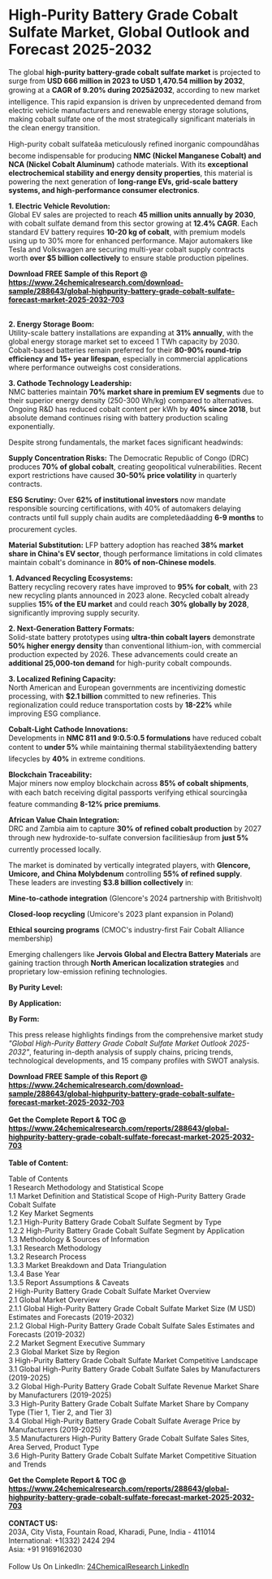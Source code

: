 <h1>High-Purity Battery Grade Cobalt Sulfate Market, Global Outlook and Forecast 2025-2032</h1><p>The global <strong>high-purity battery-grade cobalt sulfate market</strong> is projected to surge from <strong>USD 666 million in 2023 to USD 1,470.54 million by 2032</strong>, growing at a <strong>CAGR of 9.20% during 2025â2032</strong>, according to new market intelligence. This rapid expansion is driven by unprecedented demand from electric vehicle manufacturers and renewable energy storage solutions, making cobalt sulfate one of the most strategically significant materials in the clean energy transition.</p><p>High-purity cobalt sulfateâa meticulously refined inorganic compoundâhas become indispensable for producing <strong>NMC (Nickel Manganese Cobalt) and NCA (Nickel Cobalt Aluminum)</strong> cathode materials. With its <strong>exceptional electrochemical stability and energy density properties</strong>, this material is powering the next generation of <strong>long-range EVs, grid-scale battery systems, and high-performance consumer electronics</strong>.</p><p><strong>1. Electric Vehicle Revolution:</strong><br>
Global EV sales are projected to reach <strong>45 million units annually by 2030</strong>, with cobalt sulfate demand from this sector growing at <strong>12.4% CAGR</strong>. Each standard EV battery requires <strong>10-20 kg of cobalt</strong>, with premium models using up to 30% more for enhanced performance. Major automakers like Tesla and Volkswagen are securing multi-year cobalt supply contracts worth <strong>over $5 billion collectively</strong> to ensure stable production pipelines.</p><div><b>Download FREE Sample of this Report @ 
            <a href="https://www.24chemicalresearch.com/download-sample/288643/global-highpurity-battery-grade-cobalt-sulfate-forecast-market-2025-2032-703">
            https://www.24chemicalresearch.com/download-sample/288643/global-highpurity-battery-grade-cobalt-sulfate-forecast-market-2025-2032-703</a></b></div><br><p><strong>2. Energy Storage Boom:</strong><br>
Utility-scale battery installations are expanding at <strong>31% annually</strong>, with the global energy storage market set to exceed 1 TWh capacity by 2030. Cobalt-based batteries remain preferred for their <strong>80-90% round-trip efficiency and 15+ year lifespan</strong>, especially in commercial applications where performance outweighs cost considerations.</p><p><strong>3. Cathode Technology Leadership:</strong><br>
NMC batteries maintain <strong>70% market share in premium EV segments</strong> due to their superior energy density (250-300 Wh/kg) compared to alternatives. Ongoing R&amp;D has reduced cobalt content per kWh by <strong>40% since 2018</strong>, but absolute demand continues rising with battery production scaling exponentially.</p><p>Despite strong fundamentals, the market faces significant headwinds:</p><p><strong>Supply Concentration Risks:</strong> The Democratic Republic of Congo (DRC) produces <strong>70% of global cobalt</strong>, creating geopolitical vulnerabilities. Recent export restrictions have caused <strong>30-50% price volatility</strong> in quarterly contracts.</p><p><strong>ESG Scrutiny:</strong> Over <strong>62% of institutional investors</strong> now mandate responsible sourcing certifications, with 40% of automakers delaying contracts until full supply chain audits are completedâadding <strong>6-9 months</strong> to procurement cycles.</p><p><strong>Material Substitution:</strong> LFP battery adoption has reached <strong>38% market share in China's EV sector</strong>, though performance limitations in cold climates maintain cobalt's dominance in <strong>80% of non-Chinese models</strong>.</p><p><strong>1. Advanced Recycling Ecosystems:</strong><br>
Battery recycling recovery rates have improved to <strong>95% for cobalt</strong>, with 23 new recycling plants announced in 2023 alone. Recycled cobalt already supplies <strong>15% of the EU market</strong> and could reach <strong>30% globally by 2028</strong>, significantly improving supply security.</p><p><strong>2. Next-Generation Battery Formats:</strong><br>
Solid-state battery prototypes using <strong>ultra-thin cobalt layers</strong> demonstrate <strong>50% higher energy density</strong> than conventional lithium-ion, with commercial production expected by 2026. These advancements could create an <strong>additional 25,000-ton demand</strong> for high-purity cobalt compounds.</p><p><strong>3. Localized Refining Capacity:</strong><br>
North American and European governments are incentivizing domestic processing, with <strong>$2.1 billion</strong> committed to new refineries. This regionalization could reduce transportation costs by <strong>18-22%</strong> while improving ESG compliance.</p><p><strong>Cobalt-Light Cathode Innovations:</strong><br>
	Developments in <strong>NMC 811 and 9:0.5:0.5 formulations</strong> have reduced cobalt content to <strong>under 5%</strong> while maintaining thermal stabilityâextending battery lifecycles by <strong>40%</strong> in extreme conditions.</p><p><strong>Blockchain Traceability:</strong><br>
	Major miners now employ blockchain across <strong>85% of cobalt shipments</strong>, with each batch receiving digital passports verifying ethical sourcingâa feature commanding <strong>8-12% price premiums</strong>.</p><p><strong>African Value Chain Integration:</strong><br>
	DRC and Zambia aim to capture <strong>30% of refined cobalt production</strong> by 2027 through new hydroxide-to-sulfate conversion facilitiesâup from <strong>just 5%</strong> currently processed locally.</p><p>The market is dominated by vertically integrated players, with <strong>Glencore, Umicore, and China Molybdenum</strong> controlling <strong>55% of refined supply</strong>. These leaders are investing <strong>$3.8 billion collectively</strong> in:</p><p><strong>Mine-to-cathode integration</strong> (Glencore's 2024 partnership with Britishvolt)</p><p><strong>Closed-loop recycling</strong> (Umicore's 2023 plant expansion in Poland)</p><p><strong>Ethical sourcing programs</strong> (CMOC's industry-first Fair Cobalt Alliance membership)</p><p>Emerging challengers like <strong>Jervois Global and Electra Battery Materials</strong> are gaining traction through <strong>North American localization strategies</strong> and proprietary low-emission refining technologies.</p><p><strong>By Purity Level:</strong></p><p><strong>By Application:</strong></p><p><strong>By Form:</strong></p><p>This press release highlights findings from the comprehensive market study <em>"Global High-Purity Battery Grade Cobalt Sulfate Market Outlook 2025-2032"</em>, featuring in-depth analysis of supply chains, pricing trends, technological developments, and 15 company profiles with SWOT analysis.</p><div><b>Download FREE Sample of this Report @ 
            <a href="https://www.24chemicalresearch.com/download-sample/288643/global-highpurity-battery-grade-cobalt-sulfate-forecast-market-2025-2032-703">
            https://www.24chemicalresearch.com/download-sample/288643/global-highpurity-battery-grade-cobalt-sulfate-forecast-market-2025-2032-703</a></b></div><br><div><b>Get the Complete Report & TOC @ 
            <a href="https://www.24chemicalresearch.com/reports/288643/global-highpurity-battery-grade-cobalt-sulfate-forecast-market-2025-2032-703">
            https://www.24chemicalresearch.com/reports/288643/global-highpurity-battery-grade-cobalt-sulfate-forecast-market-2025-2032-703</a></b></div><br>
            <b>Table of Content:</b><p>Table of Contents<br />
1 Research Methodology and Statistical Scope<br />
1.1 Market Definition and Statistical Scope of High-Purity Battery Grade Cobalt Sulfate<br />
1.2 Key Market Segments<br />
1.2.1 High-Purity Battery Grade Cobalt Sulfate Segment by Type<br />
1.2.2 High-Purity Battery Grade Cobalt Sulfate Segment by Application<br />
1.3 Methodology & Sources of Information<br />
1.3.1 Research Methodology<br />
1.3.2 Research Process<br />
1.3.3 Market Breakdown and Data Triangulation<br />
1.3.4 Base Year<br />
1.3.5 Report Assumptions & Caveats<br />
2 High-Purity Battery Grade Cobalt Sulfate Market Overview<br />
2.1 Global Market Overview<br />
2.1.1 Global High-Purity Battery Grade Cobalt Sulfate Market Size (M USD) Estimates and Forecasts (2019-2032)<br />
2.1.2 Global High-Purity Battery Grade Cobalt Sulfate Sales Estimates and Forecasts (2019-2032)<br />
2.2 Market Segment Executive Summary<br />
2.3 Global Market Size by Region<br />
3 High-Purity Battery Grade Cobalt Sulfate Market Competitive Landscape<br />
3.1 Global High-Purity Battery Grade Cobalt Sulfate Sales by Manufacturers (2019-2025)<br />
3.2 Global High-Purity Battery Grade Cobalt Sulfate Revenue Market Share by Manufacturers (2019-2025)<br />
3.3 High-Purity Battery Grade Cobalt Sulfate Market Share by Company Type (Tier 1, Tier 2, and Tier 3)<br />
3.4 Global High-Purity Battery Grade Cobalt Sulfate Average Price by Manufacturers (2019-2025)<br />
3.5 Manufacturers High-Purity Battery Grade Cobalt Sulfate Sales Sites, Area Served, Product Type<br />
3.6 High-Purity Battery Grade Cobalt Sulfate Market Competitive Situation and Trends<br />
</p><div><b>Get the Complete Report & TOC @ 
            <a href="https://www.24chemicalresearch.com/reports/288643/global-highpurity-battery-grade-cobalt-sulfate-forecast-market-2025-2032-703">
            https://www.24chemicalresearch.com/reports/288643/global-highpurity-battery-grade-cobalt-sulfate-forecast-market-2025-2032-703</a></b></div><br><b>CONTACT US:</b><br>
            203A, City Vista, Fountain Road, Kharadi, Pune, India - 411014<br>
            International: +1(332) 2424 294<br>
            Asia: +91 9169162030 <br><br>
            Follow Us On LinkedIn: <a href="https://www.linkedin.com/company/24chemicalresearch/">24ChemicalResearch LinkedIn</a>